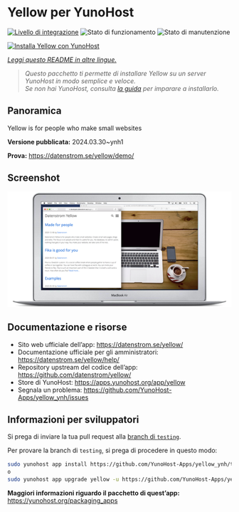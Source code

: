 <!--
N.B.: Questo README è stato automaticamente generato da <https://github.com/YunoHost/apps/tree/master/tools/readme_generator>
NON DEVE essere modificato manualmente.
-->

# Yellow per YunoHost

[![Livello di integrazione](https://dash.yunohost.org/integration/yellow.svg)](https://dash.yunohost.org/appci/app/yellow) ![Stato di funzionamento](https://ci-apps.yunohost.org/ci/badges/yellow.status.svg) ![Stato di manutenzione](https://ci-apps.yunohost.org/ci/badges/yellow.maintain.svg)

[![Installa Yellow con YunoHost](https://install-app.yunohost.org/install-with-yunohost.svg)](https://install-app.yunohost.org/?app=yellow)

*[Leggi questo README in altre lingue.](./ALL_README.md)*

> *Questo pacchetto ti permette di installare Yellow su un server YunoHost in modo semplice e veloce.*  
> *Se non hai YunoHost, consulta [la guida](https://yunohost.org/install) per imparare a installarlo.*

## Panoramica

Yellow is for people who make small websites

**Versione pubblicata:** 2024.03.30~ynh1

**Prova:** <https://datenstrom.se/yellow/demo/>

## Screenshot

![Screenshot di Yellow](./doc/screenshots/datenstrom-yellow-en.png)

## Documentazione e risorse

- Sito web ufficiale dell’app: <https://datenstrom.se/yellow/>
- Documentazione ufficiale per gli amministratori: <https://datenstrom.se/yellow/help/>
- Repository upstream del codice dell’app: <https://github.com/datenstrom/yellow/>
- Store di YunoHost: <https://apps.yunohost.org/app/yellow>
- Segnala un problema: <https://github.com/YunoHost-Apps/yellow_ynh/issues>

## Informazioni per sviluppatori

Si prega di inviare la tua pull request alla [branch di `testing`](https://github.com/YunoHost-Apps/yellow_ynh/tree/testing).

Per provare la branch di `testing`, si prega di procedere in questo modo:

```bash
sudo yunohost app install https://github.com/YunoHost-Apps/yellow_ynh/tree/testing --debug
o
sudo yunohost app upgrade yellow -u https://github.com/YunoHost-Apps/yellow_ynh/tree/testing --debug
```

**Maggiori informazioni riguardo il pacchetto di quest’app:** <https://yunohost.org/packaging_apps>
